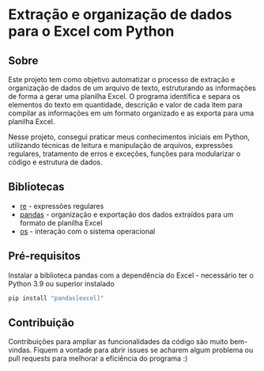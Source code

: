 # Extração e organização de dados para o Excel com Python

## Sobre
Este projeto tem como objetivo automatizar o processo de extração e organização de dados de um arquivo de texto, estruturando as informações de forma a gerar uma planilha Excel. O programa identifica e separa os elementos do texto em quantidade, descrição e valor de cada item para compilar as informações em um formato organizado e as exporta para uma planilha Excel.

Nesse projeto, consegui praticar meus conhecimentos iniciais em Python, utilizando técnicas de leitura e manipulação de arquivos, expressões regulares, tratamento de erros e exceções, funções para modularizar o código e estrutura de dados.

## Bibliotecas

- [re](https://docs.python.org/pt-br/3/library/re.html) - expressões regulares
- [pandas](https://pandas.pydata.org/docs/user_guide/index.html) - organização e exportação dos dados extraídos para um formato de planilha Excel
- [os](https://docs.python.org/pt-br/3.13/library/os.html) - interação com o sistema operacional

## Pré-requisitos

Instalar a biblioteca pandas com a dependência do Excel - necessário ter o Python 3.9 ou superior instalado 

```bash
pip install "pandas[excel]"
```

## Contribuição
Contribuições para ampliar as funcionalidades da código são muito bem-vindas. Fiquem a vontade para abrir issues se acharem algum problema ou pull requests para melhorar a eficiência do programa :)

